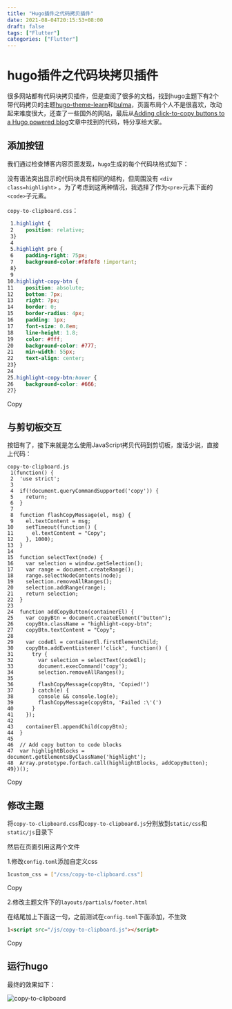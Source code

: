 ```yaml
---
title: "Hugo插件之代码拷贝插件"
date: 2021-08-04T20:15:53+08:00
draft: false
tags: ["Flutter"]
categories: ["Flutter"]
---
```


# hugo插件之代码块拷贝插件

很多网站都有代码块拷贝插件，但是查阅了很多的文档，找到hugo主题下有2个带代码拷贝的主题[hugo-theme-learn](https://themes.gohugo.io/hugo-theme-learn/)和[bulma](https://themes.gohugo.io/bulma)，页面布局个人不是很喜欢，改动起来难度很大，还查了一些国外的网站，最后从[Adding click-to-copy buttons to a Hugo powered blog](https://tomspencer.dev/blog/2018/09/14/adding-click-to-copy-buttons-to-a-hugo-powered-blog/)文章中找到的代码，特分享给大家。

## 添加按钮

我们通过检查博客内容页面发现，`hugo`生成的每个代码块格式如下：

没有语法突出显示的代码块具有相同的结构，但周围没有 `<div class=highlight>` 。为了考虑到这两种情况，我选择了作为`<pre>`元素下面的`<code>`子元素。

`copy-to-clipboard.css`：

```css
 1.highlight {
 2    position: relative;
 3}
 4
 5.highlight pre {
 6    padding-right: 75px;
 7    background-color:#f8f8f8 !important;
 8}
 9
10.highlight-copy-btn {
11    position: absolute;
12    bottom: 7px;
13    right: 7px;
14    border: 0;
15    border-radius: 4px;
16    padding: 1px;
17    font-size: 0.8em;
18    line-height: 1.8;
19    color: #fff;
20    background-color: #777;
21    min-width: 55px;
22    text-align: center;
23}
24
25.highlight-copy-btn:hover {
26    background-color: #666;
27}
```

Copy

## 与剪切板交互

按钮有了，接下来就是怎么使用JavaScript拷贝代码到剪切板，废话少说，直接上代码：

```
copy-to-clipboard.js
 1(function() {
 2  'use strict';
 3
 4  if(!document.queryCommandSupported('copy')) {
 5    return;
 6  }
 7
 8  function flashCopyMessage(el, msg) {
 9    el.textContent = msg;
10    setTimeout(function() {
11      el.textContent = "Copy";
12    }, 1000);
13  }
14
15  function selectText(node) {
16    var selection = window.getSelection();
17    var range = document.createRange();
18    range.selectNodeContents(node);
19    selection.removeAllRanges();
20    selection.addRange(range);
21    return selection;
22  }
23
24  function addCopyButton(containerEl) {
25    var copyBtn = document.createElement("button");
26    copyBtn.className = "highlight-copy-btn";
27    copyBtn.textContent = "Copy";
28
29    var codeEl = containerEl.firstElementChild;
30    copyBtn.addEventListener('click', function() {
31      try {
32        var selection = selectText(codeEl);
33        document.execCommand('copy');
34        selection.removeAllRanges();
35
36        flashCopyMessage(copyBtn, 'Copied!')
37      } catch(e) {
38        console && console.log(e);
39        flashCopyMessage(copyBtn, 'Failed :\'(')
40      }
41    });
42
43    containerEl.appendChild(copyBtn);
44  }
45
46  // Add copy button to code blocks
47  var highlightBlocks = document.getElementsByClassName('highlight');
48  Array.prototype.forEach.call(highlightBlocks, addCopyButton);
49})();
```

Copy

## 修改主题

将`copy-to-clipboard.css`和`copy-to-clipboard.js`分别放到`static/css`和`static/js`目录下

然后在页面引用这两个文件

1.修改`config.toml`添加自定义css

```bash
1custom_css = ["/css/copy-to-clipboard.css"]
```

Copy

2.修改主题文件下的`layouts/partials/footer.html`

在结尾加上下面这一句，之前测试在`config.toml`下面添加，不生效

```html
1<script src="/js/copy-to-clipboard.js"></script>
```

Copy

## 运行hugo

最终的效果如下：

![copy-to-clipboard](https://luckly007.oss-cn-beijing.aliyuncs.com/img/copy-to-clipboard.png)

